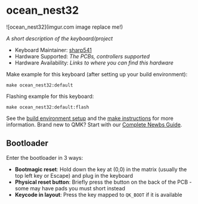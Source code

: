 # ocean_nest32

![ocean_nest32](imgur.com image replace me!)

*A short description of the keyboard/project*

* Keyboard Maintainer: [sharp541](https://github.com/sharp541)
* Hardware Supported: *The PCBs, controllers supported*
* Hardware Availability: *Links to where you can find this hardware*

Make example for this keyboard (after setting up your build environment):

    make ocean_nest32:default

Flashing example for this keyboard:

    make ocean_nest32:default:flash

See the [build environment setup](https://docs.qmk.fm/#/getting_started_build_tools) and the [make instructions](https://docs.qmk.fm/#/getting_started_make_guide) for more information. Brand new to QMK? Start with our [Complete Newbs Guide](https://docs.qmk.fm/#/newbs).

## Bootloader

Enter the bootloader in 3 ways:

* **Bootmagic reset**: Hold down the key at (0,0) in the matrix (usually the top left key or Escape) and plug in the keyboard
* **Physical reset button**: Briefly press the button on the back of the PCB - some may have pads you must short instead
* **Keycode in layout**: Press the key mapped to `QK_BOOT` if it is available
